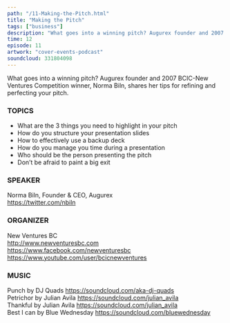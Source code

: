 ```yaml
---
path: "/11-Making-the-Pitch.html"
title: "Making the Pitch"
tags: ["business"]
description: "What goes into a winning pitch? Augurex founder and 2007 BCIC-New Ventures Competition winner, Norma Biln, shares her tips for refining and perfecting your pitch."
time: 12
episode: 11
artwork: "cover-events-podcast"
soundcloud: 331804098
---
```

What goes into a winning pitch? Augurex founder and 2007 BCIC-New Ventures Competition winner, Norma Biln, shares her tips for refining and perfecting your pitch.

### TOPICS
- What are the 3 things you need to highlight in your pitch
- How do you structure your presentation slides
- How to effectively use a backup deck
- How do you manage you time during a presentation
- Who should be the person presenting the pitch
- Don’t be afraid to paint a big exit

### SPEAKER
Norma Biln, Founder & CEO, Augurex  
https://twitter.com/nbiln

### ORGANIZER

New Ventures BC  
http://www.newventuresbc.com  
https://www.facebook.com/newventuresbc  
https://www.youtube.com/user/bcicnewventures

### MUSIC
Punch by DJ Quads https://soundcloud.com/aka-dj-quads  
Petrichor by Julian Avila https://soundcloud.com/julian_avila  
Thankful by Julian Avila https://soundcloud.com/julian_avila  
Best I can by Blue Wednesday https://soundcloud.com/bluewednesday  
